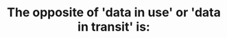 ---
layout: answer
title: "The opposite of 'data in use' or 'data in transit' is:"
blurb: "<p>One of the Practitioner Exam objectives is to understand various encryption options for data in transit and data at rest. Understanding that objective m"
quid: 191
---